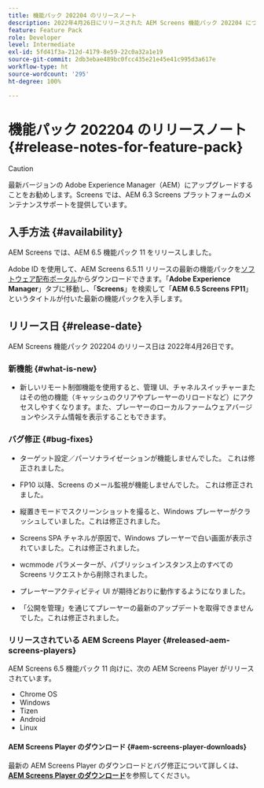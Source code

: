 ```yaml
---
title: 機能パック 202204 のリリースノート
description: 2022年4月26日にリリースされた AEM Screens 機能パック 202204 について説明します。
feature: Feature Pack
role: Developer
level: Intermediate
exl-id: 5fd41f3a-212d-4179-8e59-22c0a32a1e19
source-git-commit: 2db3ebae489bc0fcc435e21e45e41c995d3a617e
workflow-type: ht
source-wordcount: '295'
ht-degree: 100%

---
```


# 機能パック 202204 のリリースノート {#release-notes-for-feature-pack}

>[!CAUTION]
>最新バージョンの Adobe Experience Manager（AEM）にアップグレードすることをお勧めします。Screens では、AEM 6.3 Screens プラットフォームのメンテナンスサポートを提供しています。

## 入手方法 {#availability}

AEM Screens では、AEM 6.5 機能パック 11 をリリースしました。

Adobe ID を使用して、AEM Screens 6.5.11 リリースの最新の機能パックを[ソフトウェア配布ポータル](https://experience.adobe.com/#/downloads/content/software-distribution/en/aem.html)からダウンロードできます。「**Adobe Experience Manager**」タブに移動し、「**Screens**」を検索して「**AEM 6.5 Screens FP11**」というタイトルが付いた最新の機能パックを入手します。

## リリース日 {#release-date}

AEM Screens 機能パック 202204 のリリース日は 2022年4月26日です。

### 新機能 {#what-is-new}

* 新しいリモート制御機能を使用すると、管理 UI、チャネルスイッチャーまたはその他の機能（キャッシュのクリアやプレーヤーのリロードなど）にアクセスしやすくなります。また、プレーヤーのローカルファームウェアバージョンやシステム情報を表示することもできます。

### バグ修正 {#bug-fixes}

* ターゲット設定／パーソナライゼーションが機能しませんでした。 これは修正されました。

* FP10 以降、Screens のメール監視が機能しませんでした。 これは修正されました。

* 縦置きモードでスクリーンショットを撮ると、Windows プレーヤーがクラッシュしていました。これは修正されました。

* Screens SPA チャネルが原因で、Windows プレーヤーで白い画面が表示されていました。これは修正されました。

* wcmmode パラメーターが、パブリッシュインスタンス上のすべての Screens リクエストから削除されました。

* プレーヤーアクティビティ UI が期待どおりに動作するようになりました。

* 「公開を管理」を通じてプレーヤーの最新のアップデートを取得できませんでした。これは修正されました。

### リリースされている AEM Screens Player {#released-aem-screens-players}

AEM Screens 6.5 機能パック 11 向けに、次の AEM Screens Player がリリースされています。

* Chrome OS
* Windows
* Tizen
* Android
* Linux

#### AEM Screens Player のダウンロード   {#aem-screens-player-downloads}

最新の AEM Screens Player のダウンロードとバグ修正について詳しくは、**[AEM Screens Player のダウンロード](https://download.macromedia.com/screens/index.html)**&#x200B;を参照してください。
